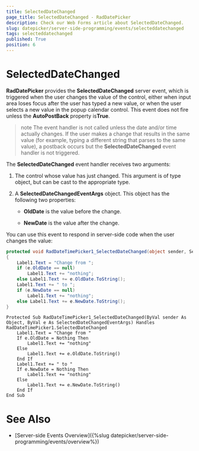 ```yaml
---
title: SelectedDateChanged
page_title: SelectedDateChanged - RadDatePicker
description: Check our Web Forms article about SelectedDateChanged.
slug: datepicker/server-side-programming/events/selecteddatechanged
tags: selecteddatechanged
published: True
position: 6
---
```


# SelectedDateChanged



**RadDatePicker** provides the **SelectedDateChanged** server event, which is triggered when the user changes the value of the control, either when input area loses focus after the user has typed a new value, or when the user selects a new value in the popup calendar control. This event does not fire unless the **AutoPostBack** property is**True**.

>note 
The event handler is not called unless the date and/or time actually changes. If the user makes a change that results in the same value (for example, typing a different string that parses to the same value), a postback occurs but the **SelectedDateChanged** event handler is not triggered.
>


The **SelectedDateChanged** event handler receives two arguments:

1. The control whose value has just changed. This argument is of type object, but can be cast to the appropriate type.

2. A **SelectedDateChangedEventArgs** object. This object has the following two properties:

	* **OldDate** is the value before the change.

	* **NewDate** is the value after the change.

You can use this event to respond in server-side code when the user changes the value:



````C#
protected void RadDateTimePicker1_SelectedDateChanged(object sender, SelectedDateChangedEventArgs e)
{
    Label1.Text = "Change from ";
    if (e.OldDate == null)
        Label1.Text += "nothing";
    else Label1.Text += e.OldDate.ToString();
    Label1.Text += " to ";
    if (e.NewDate == null)
        Label1.Text += "nothing";
    else Label1.Text += e.NewDate.ToString();
}		
````
````VB.NET
Protected Sub RadDateTimePicker1_SelectedDateChanged(ByVal sender As Object, ByVal e As SelectedDateChangedEventArgs) Handles RadDateTimePicker1.SelectedDateChanged
    Label1.Text = "Change from "
    If e.OldDate = Nothing Then
        Label1.Text += "nothing"
    Else
        Label1.Text += e.OldDate.ToString()
    End If
    Label1.Text += " to "
    If e.NewDate = Nothing Then
        Label1.Text += "nothing"
    Else
        Label1.Text += e.NewDate.ToString()
    End If
End Sub
````


# See Also

 * [Server-side Events Overview]({%slug datepicker/server-side-programming/events/overview%})

 
